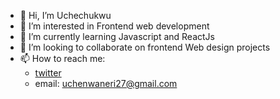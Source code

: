 - 👋 Hi, I’m Uchechukwu 
- 👀 I’m interested in Frontend web development
- 🌱 I’m currently learning Javascript and ReactJs
- 💞️ I’m looking to collaborate on frontend Web design projects
- 📫 How to reach me: 
	- <a href="https://twitter.com/NwanXche" target="top">twitter</a>
	- email: uchenwaneri27@gmail.com

